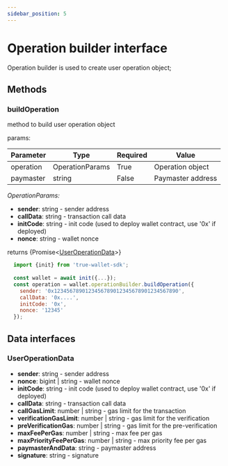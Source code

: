 ```yaml
---
sidebar_position: 5
---
```

# Operation builder interface
Operation builder is used to create user operation object;

## Methods
### buildOperation
method to build user operation object

params:

| Parameter | Type               | Required | Value |
|-----------|--------------------|----------|-------|
| operation | OperationParams | True | Operation object |
| paymaster | string             | False    | Paymaster address |

*OperationParams:*
* **sender**: string - sender address
* **callData**: string - transaction call data
* **initCode**: string - init code (used to deploy wallet contract, use '0x' if deployed)
* **nonce**: string - wallet nonce

returns \{Promise\<[UserOperationData](#useroperationdata)\>\}

```javascript
  import {init} from 'true-wallet-sdk';
  
  const wallet = await init({...});
  const operation = wallet.operationBuilder.buildOperation({
    sender: '0x1234567890123456789012345678901234567890',
    callData: '0x....',
    initCode: '0x',
    nonce: '12345'
  });
```

## Data interfaces

### UserOperationData
* **sender**: string - sender address
* **nonce**: bigint | string - wallet nonce
* **initCode**: string - init code (used to deploy wallet contract, use '0x' if deployed)
* **callData**: string - transaction call data
* **callGasLimit**: number | string - gas limit for the transaction
* **verificationGasLimit**: number | string - gas limit for the verification
* **preVerificationGas**: number | string - gas limit for the pre-verification
* **maxFeePerGas**: number | string - max fee per gas
* **maxPriorityFeePerGas**: number | string - max priority fee per gas
* **paymasterAndData**: string - paymaster address
* **signature**: string - signature
